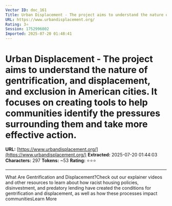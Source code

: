 ```yaml
---
Vector ID: doc_161
Title: Urban Displacement - The project aims to understand the nature of gentrification, and displacement, and exclusion in American cities. It focuses on creating tools to help communities identify the pressures surrounding them and take more effective action.
URL: https://www.urbandisplacement.org/
Rating: 3⭐
Session: 1752996002
Imported: 2025-07-20 01:48:41
---
```


# Urban Displacement - The project aims to understand the nature of gentrification, and displacement, and exclusion in American cities. It focuses on creating tools to help communities identify the pressures surrounding them and take more effective action.

**URL:** [https://www.urbandisplacement.org/](https://www.urbandisplacement.org/)
**Extracted:** 2025-07-20 01:44:03
**Characters:** 297
**Tokens:** ~53
**Rating:** ⭐⭐⭐

---

What Are Gentrification and Displacement?Check out our explainer videos and other resources to learn about how racist housing policies, disinvestment, and predatory lending have created the conditions for gentrification and displacement, as well as how these processes impact communitiesLearn More